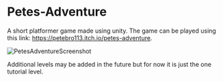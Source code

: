 # Petes-Adventure
 
A short platformer game made using unity. The game can be played using this link: https://petebro113.itch.io/petes-adventure.

![PetesAdventureScreenshot](https://github.com/user-attachments/assets/38ddc87b-f91e-4452-a1a6-30e631b5fb33)

Additional levels may be added in the future but for now it is just the one tutorial level.
